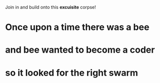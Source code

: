 Join in and build onto this **excuisite** corpse!

# Once upon a time there was a bee
# and bee wanted to become a coder
# so it looked for the right swarm
